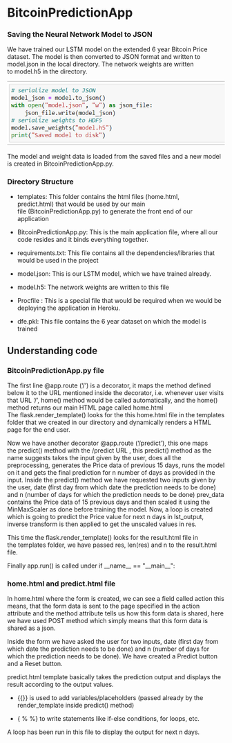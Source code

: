 # BitcoinPredictionApp


### Saving the Neural Network Model to JSON
We have trained our LSTM model on the extended 6 year Bitcoin Price dataset. The model is then converted to JSON format and written to model.json in the local directory. The network weights are written to model.h5 in the directory.

![modelsave](images/json.png)

The model and weight data is loaded from the saved files and a new model is created in BitcoinPredictionApp.py.


### Directory Structure

* templates: This folder contains the html files (home.html, predict.html) that would be used by our main file (BitcoinPredictionApp.py) to generate the front end of our application

* BitcoinPredictionApp.py: This is the main application file, where all our code resides and it binds everything together.

* requirements.txt: This file contains all the dependencies/libraries that would be used in the project

* model.json: This is our LSTM model, which we have trained already.

* model.h5: The network weights are written to this file

* Procfile : This is a special file that would be required when we would be deploying the application in Heroku.

* dfe.pkl: This file contains the 6 year dataset on which the model is trained

## Understanding code

### BitcoinPredictionApp.py file

The first line @app.route (‘/’) is a decorator, it maps the method defined below it to the URL mentioned inside the decorator, i.e. whenever user visits that URL ‘/’, home() method would be called automatically, and the home() method returns our main HTML page called home.html 
The flask.render_template() looks for the this home.html file in the templates folder that we created in our directory and dynamically renders a HTML page for the end user.

Now we have another decorator @app.route (‘/predict’), this one maps the predict() method with the /predict URL , this predict() method as the name suggests takes the input given by the user, does all the preprocessing, generates the Price data of previous 15 days, runs the model on it and gets the final prediction for n number of days as provided in the input. 
Inside the predict() method we have requested two inputs given by the user, date (first day from which date the prediction needs to be done) and n (number of days for which the prediction needs to be done)
prev_data contains the Price data of 15 previous days and then scaled it using the MinMaxScaler as done before training the model.
Now, a loop is created which is going to predict the Price value for next n days in lst_output, inverse transform is then applied to get the unscaled values in res.

This time the flask.render_template() looks for the result.html file in the templates folder, we have passed res, len(res) and n to the result.html file.

Finally app.run() is called under if \_\_name\_\_ == "\_\_main\_\_":

### home.html and predict.html file

In home.html where the form is created, we can see a field called action this means, that the form data is sent to the page specified in the action attribute and the method attribute tells us how this form data is shared, here we have used POST method which simply means that this form data is shared as a json.

Inside the form we have asked the user for two inputs, date (first day from which date the prediction needs to be done) and n (number of days for which the prediction needs to be done).
We have created a Predict button and a Reset button.

predict.html template basically takes the prediction output and displays the result according to the output values.

* {{}} is used to add variables/placeholders (passed already by the render_template inside predict() method)

* { % %} to write statements like if-else conditions, for loops, etc.

A loop has been run in this file to display the output for next n days. 

